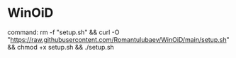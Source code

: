 # WinOiD

command: 
rm -f "setup.sh" && curl -O "https://raw.githubusercontent.com/Romantulubaev/WinOiD/main/setup.sh" && chmod +x setup.sh && ./setup.sh
